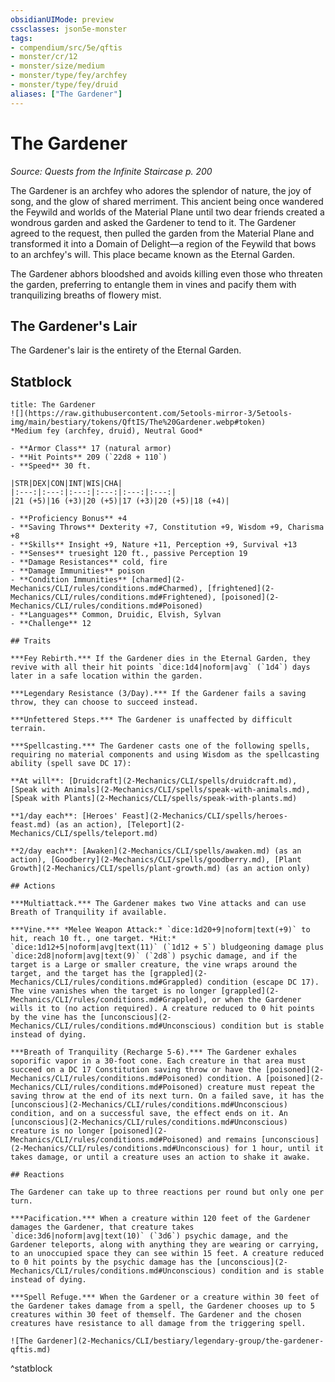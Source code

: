 ```yaml
---
obsidianUIMode: preview
cssclasses: json5e-monster
tags:
- compendium/src/5e/qftis
- monster/cr/12
- monster/size/medium
- monster/type/fey/archfey
- monster/type/fey/druid
aliases: ["The Gardener"]
---
```

# The Gardener
*Source: Quests from the Infinite Staircase p. 200*  

The Gardener is an archfey who adores the splendor of nature, the joy of song, and the glow of shared merriment. This ancient being once wandered the Feywild and worlds of the Material Plane until two dear friends created a wondrous garden and asked the Gardener to tend to it. The Gardener agreed to the request, then pulled the garden from the Material Plane and transformed it into a Domain of Delight—a region of the Feywild that bows to an archfey's will. This place became known as the Eternal Garden.

The Gardener abhors bloodshed and avoids killing even those who threaten the garden, preferring to entangle them in vines and pacify them with tranquilizing breaths of flowery mist.

## The Gardener's Lair

The Gardener's lair is the entirety of the Eternal Garden.

## Statblock

```ad-statblock
title: The Gardener
![](https://raw.githubusercontent.com/5etools-mirror-3/5etools-img/main/bestiary/tokens/QftIS/The%20Gardener.webp#token)
*Medium fey (archfey, druid), Neutral Good*

- **Armor Class** 17 (natural armor)
- **Hit Points** 209 (`22d8 + 110`)
- **Speed** 30 ft.

|STR|DEX|CON|INT|WIS|CHA|
|:---:|:---:|:---:|:---:|:---:|:---:|
|21 (+5)|16 (+3)|20 (+5)|17 (+3)|20 (+5)|18 (+4)|

- **Proficiency Bonus** +4
- **Saving Throws** Dexterity +7, Constitution +9, Wisdom +9, Charisma +8
- **Skills** Insight +9, Nature +11, Perception +9, Survival +13
- **Senses** truesight 120 ft., passive Perception 19
- **Damage Resistances** cold, fire
- **Damage Immunities** poison
- **Condition Immunities** [charmed](2-Mechanics/CLI/rules/conditions.md#Charmed), [frightened](2-Mechanics/CLI/rules/conditions.md#Frightened), [poisoned](2-Mechanics/CLI/rules/conditions.md#Poisoned)
- **Languages** Common, Druidic, Elvish, Sylvan
- **Challenge** 12

## Traits

***Fey Rebirth.*** If the Gardener dies in the Eternal Garden, they revive with all their hit points `dice:1d4|noform|avg` (`1d4`) days later in a safe location within the garden.

***Legendary Resistance (3/Day).*** If the Gardener fails a saving throw, they can choose to succeed instead.

***Unfettered Steps.*** The Gardener is unaffected by difficult terrain.

***Spellcasting.*** The Gardener casts one of the following spells, requiring no material components and using Wisdom as the spellcasting ability (spell save DC 17):

**At will**: [Druidcraft](2-Mechanics/CLI/spells/druidcraft.md), [Speak with Animals](2-Mechanics/CLI/spells/speak-with-animals.md), [Speak with Plants](2-Mechanics/CLI/spells/speak-with-plants.md)

**1/day each**: [Heroes' Feast](2-Mechanics/CLI/spells/heroes-feast.md) (as an action), [Teleport](2-Mechanics/CLI/spells/teleport.md)

**2/day each**: [Awaken](2-Mechanics/CLI/spells/awaken.md) (as an action), [Goodberry](2-Mechanics/CLI/spells/goodberry.md), [Plant Growth](2-Mechanics/CLI/spells/plant-growth.md) (as an action only)

## Actions

***Multiattack.*** The Gardener makes two Vine attacks and can use Breath of Tranquility if available.

***Vine.*** *Melee Weapon Attack:* `dice:1d20+9|noform|text(+9)` to hit, reach 10 ft., one target. *Hit:* `dice:1d12+5|noform|avg|text(11)` (`1d12 + 5`) bludgeoning damage plus `dice:2d8|noform|avg|text(9)` (`2d8`) psychic damage, and if the target is a Large or smaller creature, the vine wraps around the target, and the target has the [grappled](2-Mechanics/CLI/rules/conditions.md#Grappled) condition (escape DC 17). The vine vanishes when the target is no longer [grappled](2-Mechanics/CLI/rules/conditions.md#Grappled), or when the Gardener wills it to (no action required). A creature reduced to 0 hit points by the vine has the [unconscious](2-Mechanics/CLI/rules/conditions.md#Unconscious) condition but is stable instead of dying.

***Breath of Tranquility (Recharge 5-6).*** The Gardener exhales soporific vapor in a 30-foot cone. Each creature in that area must succeed on a DC 17 Constitution saving throw or have the [poisoned](2-Mechanics/CLI/rules/conditions.md#Poisoned) condition. A [poisoned](2-Mechanics/CLI/rules/conditions.md#Poisoned) creature must repeat the saving throw at the end of its next turn. On a failed save, it has the [unconscious](2-Mechanics/CLI/rules/conditions.md#Unconscious) condition, and on a successful save, the effect ends on it. An [unconscious](2-Mechanics/CLI/rules/conditions.md#Unconscious) creature is no longer [poisoned](2-Mechanics/CLI/rules/conditions.md#Poisoned) and remains [unconscious](2-Mechanics/CLI/rules/conditions.md#Unconscious) for 1 hour, until it takes damage, or until a creature uses an action to shake it awake.

## Reactions

The Gardener can take up to three reactions per round but only one per turn.

***Pacification.*** When a creature within 120 feet of the Gardener damages the Gardener, that creature takes `dice:3d6|noform|avg|text(10)` (`3d6`) psychic damage, and the Gardener teleports, along with anything they are wearing or carrying, to an unoccupied space they can see within 15 feet. A creature reduced to 0 hit points by the psychic damage has the [unconscious](2-Mechanics/CLI/rules/conditions.md#Unconscious) condition and is stable instead of dying.

***Spell Refuge.*** When the Gardener or a creature within 30 feet of the Gardener takes damage from a spell, the Gardener chooses up to 5 creatures within 30 feet of themself. The Gardener and the chosen creatures have resistance to all damage from the triggering spell.

![The Gardener](2-Mechanics/CLI/bestiary/legendary-group/the-gardener-qftis.md)
```
^statblock